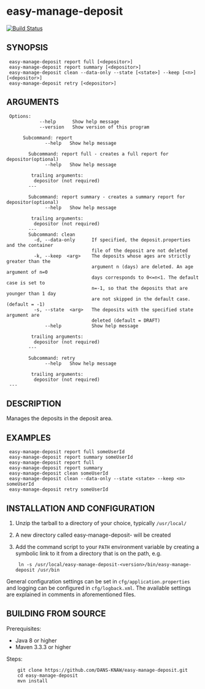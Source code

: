 easy-manage-deposit
===========
[![Build Status](https://travis-ci.org/DANS-KNAW/easy-manage-deposit.png?branch=master)](https://travis-ci.org/DANS-KNAW/easy-manage-deposit)


SYNOPSIS
--------
   
     easy-manage-deposit report full [<depositor>]
     easy-manage-deposit report summary [<depositor>]
     easy-manage-deposit clean --data-only --state [<state>] --keep [<n>][<depositor>]
     easy-manage-deposit retry [<depositor>]
     
         
ARGUMENTS
--------
   
     Options:
                --help      Show help message
                --version   Show version of this program
        
          Subcommand: report
                  --help   Show help message
          
            Subcommand: report full - creates a full report for depositor(optional)
                  --help   Show help message
          
             trailing arguments:
              depositor (not required)
            ---
          
            Subcommand: report summary - creates a summary report for depositor(optional)
                  --help   Show help message
          
             trailing arguments:
              depositor (not required)
            ---
            Subcommand: clean
              -d, --data-only      If specified, the deposit.properties and the container
                                   file of the deposit are not deleted
              -k, --keep  <arg>    The deposits whose ages are strictly greater than the
                                   argument n (days) are deleted. An age argument of n=0
                                   days corresponds to 0<=n<1. The default case is set to
                                   n=-1, so that the deposits that are younger than 1 day
                                   are not skipped in the default case. (default = -1)
              -s, --state  <arg>   The deposits with the specified state argument are
                                   deleted (default = DRAFT)
                  --help           Show help message
          
             trailing arguments:
              depositor (not required)
            ---
          
            Subcommand: retry
                  --help   Show help message
          
             trailing arguments:
              depositor (not required)
     ---
    
     
DESCRIPTION
-----------

Manages the deposits in the deposit area.
     
EXAMPLES
--------

     easy-manage-deposit report full someUserId
     easy-manage-deposit report summary someUserId
     easy-manage-deposit report full 
     easy-manage-deposit report summary 
     easy-manage-deposit clean someUserId
     easy-manage-deposit clean --data-only --state <state> --keep <n> someUserId
     easy-manage-deposit retry someUserId


INSTALLATION AND CONFIGURATION
------------------------------


1. Unzip the tarball to a directory of your choice, typically `/usr/local/`
2. A new directory called easy-manage-deposit-<version> will be created
3. Add the command script to your `PATH` environment variable by creating a symbolic link to it from a directory that is
   on the path, e.g. 
   
        ln -s /usr/local/easy-manage-deposit-<version>/bin/easy-manage-deposit /usr/bin



General configuration settings can be set in `cfg/application.properties` and logging can be configured
in `cfg/logback.xml`. The available settings are explained in comments in aforementioned files.


BUILDING FROM SOURCE
--------------------

Prerequisites:

* Java 8 or higher
* Maven 3.3.3 or higher

Steps:

        git clone https://github.com/DANS-KNAW/easy-manage-deposit.git
        cd easy-manage-deposit
        mvn install
